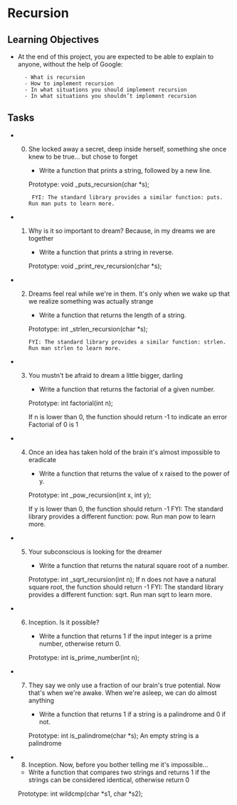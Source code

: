 # Recursion

## Learning Objectives

* At the end of this project, you are expected to be able to explain to anyone, without the help of Google:

        - What is recursion
        - How to implement recursion
        - In what situations you should implement recursion
        - In what situations you shouldn’t implement recursion

## Tasks

* 0. She locked away a secret, deep inside herself, something she once knew to be true... but chose to forget

        - Write a function that prints a string, followed by a new line.

        Prototype: void _puts_recursion(char *s);

          FYI: The standard library provides a similar function: puts. Run man puts to learn more.

* 1. Why is it so important to dream? Because, in my dreams we are together

        - Write a function that prints a string in reverse.

        Prototype: void _print_rev_recursion(char *s);

* 2. Dreams feel real while we're in them. It's only when we wake up that we realize something was actually strange

        - Write a function that returns the length of a string.

        Prototype: int _strlen_recursion(char *s);

         FYI: The standard library provides a similar function: strlen. Run man strlen to learn more.

* 3. You mustn't be afraid to dream a little bigger, darling

        - Write a function that returns the factorial of a given number.

        Prototype: int factorial(int n);

        If n is lower than 0, the function should return -1 to indicate an error
        Factorial of 0 is 1


* 4. Once an idea has taken hold of the brain it's almost impossible to eradicate

        - Write a function that returns the value of x raised to the power of y.

        Prototype: int _pow_recursion(int x, int y);

        If y is lower than 0, the function should return -1
        FYI: The standard library provides a different function: pow. Run man pow to learn more.

* 5. Your subconscious is looking for the dreamer

        - Write a function that returns the natural square root of a number.

        Prototype: int _sqrt_recursion(int n);
        If n does not have a natural square root, the function should return -1
        FYI: The standard library provides a different function: sqrt. Run man sqrt to learn more.


* 6. Inception. Is it possible?

        - Write a function that returns 1 if the input integer is a prime number, otherwise return 0.

        Prototype: int is_prime_number(int n);

* 7. They say we only use a fraction of our brain's true potential. Now that's when we're awake. When we're asleep, we can do almost anything

        - Write a function that returns 1 if a string is a palindrome and 0 if not.

        Prototype: int is_palindrome(char *s);
        An empty string is a palindrome


* 8. Inception. Now, before you bother telling me it's impossible...
	
	- Write a function that compares two strings and returns 1 if the strings can be considered identical, otherwise return 0

	Prototype: int wildcmp(char *s1, char *s2);

